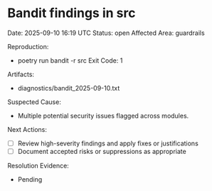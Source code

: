 # Bandit findings in src
Date: 2025-09-10 16:19 UTC
Status: open
Affected Area: guardrails

Reproduction:
  - poetry run bandit -r src
Exit Code: 1

Artifacts:
  - diagnostics/bandit_2025-09-10.txt

Suspected Cause:
  - Multiple potential security issues flagged across modules.

Next Actions:
  - [ ] Review high-severity findings and apply fixes or justifications
  - [ ] Document accepted risks or suppressions as appropriate

Resolution Evidence:
  - Pending
